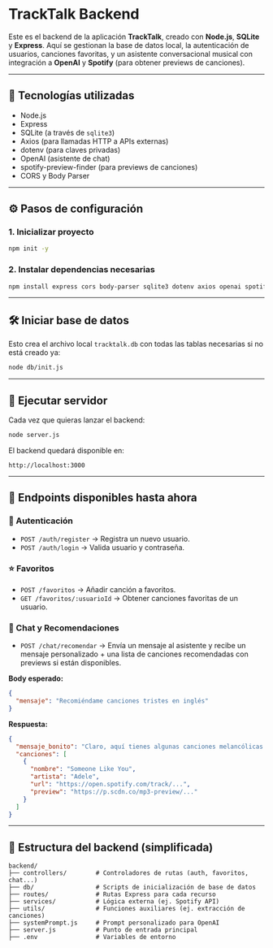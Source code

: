 # TrackTalk Backend

Este es el backend de la aplicación **TrackTalk**, creado con **Node.js**, **SQLite** y **Express**. Aquí se gestionan la base de datos local, la autenticación de usuarios, canciones favoritas, y un asistente conversacional musical con integración a **OpenAI** y **Spotify** (para obtener previews de canciones).

---

## 🧰 Tecnologías utilizadas

- Node.js
- Express
- SQLite (a través de `sqlite3`)
- Axios (para llamadas HTTP a APIs externas)
- dotenv (para claves privadas)
- OpenAI (asistente de chat)
- spotify-preview-finder (para previews de canciones)
- CORS y Body Parser

---

## ⚙️ Pasos de configuración

### 1. Inicializar proyecto

```bash
npm init -y
```

### 2. Instalar dependencias necesarias

```bash
npm install express cors body-parser sqlite3 dotenv axios openai spotify-preview-finder
```

---

## 🛠️ Iniciar base de datos

Esto crea el archivo local `tracktalk.db` con todas las tablas necesarias si no está creado ya:

```bash
node db/init.js
```

---

## 🚀 Ejecutar servidor

Cada vez que quieras lanzar el backend:

```bash
node server.js
```

El backend quedará disponible en:

```
http://localhost:3000
```

---

## 🧪 Endpoints disponibles hasta ahora

### 🔐 Autenticación

- `POST /auth/register` → Registra un nuevo usuario.
- `POST /auth/login` → Valida usuario y contraseña.

### ⭐ Favoritos

- `POST /favoritos` → Añadir canción a favoritos.
- `GET /favoritos/:usuarioId` → Obtener canciones favoritas de un usuario.

### 💬 Chat y Recomendaciones

- `POST /chat/recomendar` → Envía un mensaje al asistente y recibe un mensaje personalizado + una lista de canciones recomendadas con previews si están disponibles.

**Body esperado:**

```json
{
  "mensaje": "Recomiéndame canciones tristes en inglés"
}
```

**Respuesta:**

```json
{
  "mensaje_bonito": "Claro, aquí tienes algunas canciones melancólicas en inglés:",
  "canciones": [
    {
      "nombre": "Someone Like You",
      "artista": "Adele",
      "url": "https://open.spotify.com/track/...",
      "preview": "https://p.scdn.co/mp3-preview/..."
    }
  ]
}
```

---

## 📁 Estructura del backend (simplificada)

```
backend/
├── controllers/        # Controladores de rutas (auth, favoritos, chat...)
├── db/                 # Scripts de inicialización de base de datos
├── routes/             # Rutas Express para cada recurso
├── services/           # Lógica externa (ej. Spotify API)
├── utils/              # Funciones auxiliares (ej. extracción de canciones)
├── systemPrompt.js     # Prompt personalizado para OpenAI
├── server.js           # Punto de entrada principal
├── .env                # Variables de entorno
```
